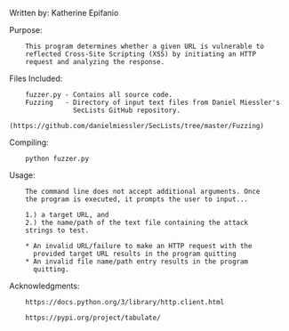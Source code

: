 Written by: Katherine Epifanio


Purpose:
        
        This program determines whether a given URL is vulnerable to
        reflected Cross-Site Scripting (XSS) by initiating an HTTP
        request and analyzing the response.

Files Included:
        
        fuzzer.py - Contains all source code.
        Fuzzing   - Directory of input text files from Daniel Miessler's
                    SecLists GitHub repository.
                    (https://github.com/danielmiessler/SecLists/tree/master/Fuzzing)

Compiling:
        
        python fuzzer.py


Usage:
        
        The command line does not accept additional arguments. Once
        the program is executed, it prompts the user to input...

        1.) a target URL, and
        2.) the name/path of the text file containing the attack
        strings to test.

        * An invalid URL/failure to make an HTTP request with the
          provided target URL results in the program quitting
        * An invalid file name/path entry results in the program
          quitting.


Acknowledgments:

        https://docs.python.org/3/library/http.client.html

        https://pypi.org/project/tabulate/

